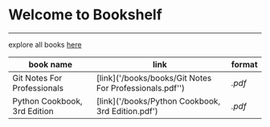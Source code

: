 # Welcome to **Bookshelf**
----
explore all books [here]('/books')


book name | link | format
------------ | ------------- | ----
Git Notes For Professionals|[link]('/books/books/Git Notes For Professionals.pdf'')| *.pdf*
Python Cookbook, 3rd Edition|[link]('/books/Python Cookbook, 3rd Edition.pdf')|*.pdf*
